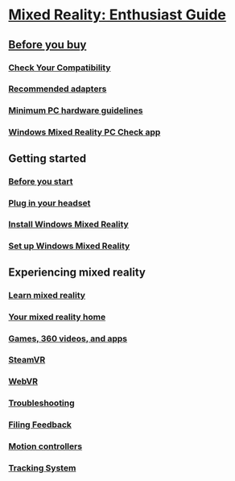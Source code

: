 # [Mixed Reality: Enthusiast Guide](index.md)

## [Before you buy](before-you-buy-faqs.md)
### [Check Your Compatibility](check-your-compatibility.md)
### [Recommended adapters](recommended-adapters-for-windows-mixed-reality-capable-pcs.md)
### [Minimum PC hardware guidelines](windows-mixed-reality-minimum-pc-hardware-compatibility-guidelines.md)
### [Windows Mixed Reality PC Check app](windows-mixed-reality-pc-check-app.md)

## Getting started
### [Before you start](before-you-start.md)
### [Plug in your headset](plug-in-your-headset.md)
### [Install Windows Mixed Reality](install-windows-mixed-reality.md)
### [Set up Windows Mixed Reality](set-up-windows-mixed-reality.md)

## Experiencing mixed reality
### [Learn mixed reality](learn-mixed-reality.md)
### [Your mixed reality home](your-mixed-reality-home.md)
### [Games, 360 videos, and apps](using-games-and-apps-in-windows-mixed-reality.md)
### [SteamVR](using-steamvr-with-windows-mixed-reality.md)
### [WebVR](webvr.md)

### [Troubleshooting](troubleshooting-windows-mixed-reality.md)
### [Filing Feedback](filing-feedback.md)
### [Motion controllers](motion-controllers.md)
### [Tracking System](tracking-system.md)